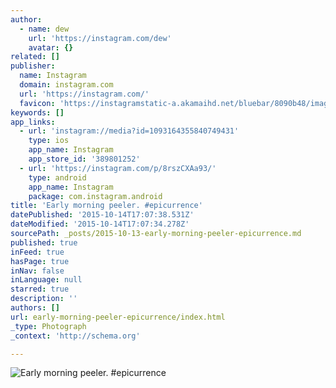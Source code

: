 ```yaml
---
author:
  - name: dew
    url: 'https://instagram.com/dew'
    avatar: {}
related: []
publisher:
  name: Instagram
  domain: instagram.com
  url: 'https://instagram.com/'
  favicon: 'https://instagramstatic-a.akamaihd.net/bluebar/8090b48/images/ico/favicon.ico'
keywords: []
app_links:
  - url: 'instagram://media?id=1093164355840749431'
    type: ios
    app_name: Instagram
    app_store_id: '389801252'
  - url: 'https://instagram.com/p/8rszCXAa93/'
    type: android
    app_name: Instagram
    package: com.instagram.android
title: 'Early morning peeler. #epicurrence'
datePublished: '2015-10-14T17:07:38.531Z'
dateModified: '2015-10-14T17:07:34.278Z'
sourcePath: _posts/2015-10-13-early-morning-peeler-epicurrence.md
published: true
inFeed: true
hasPage: true
inNav: false
inLanguage: null
starred: true
description: ''
authors: []
url: early-morning-peeler-epicurrence/index.html
_type: Photograph
_context: 'http://schema.org'

---
```

![Early morning peeler&period; &num;epicurrence](https://scontent.cdninstagram.com/hphotos-xaf1/t51.2885-15/sh0.08/e35/p640x640/12142270_753440478095000_2007496078_n.jpg)
